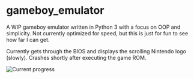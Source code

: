 # gameboy_emulator
A WIP gameboy emulator written in Python 3 with a focus on OOP and simplicity. Not currently optimized for speed, but this is just for fun to see how far I can get.

Currently gets through the BIOS and displays the scrolling Nintendo logo (slowly). Crashes shortly after executing the game ROM.

![Current progress](/yay.jpg?raw=true "Current Progess")
